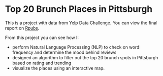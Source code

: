 # Top 20 Brunch Places in Pittsburgh

This is a project with data from Yelp Data Challenge. You can view the final report on [Rpubs](http://rpubs.com/SijiaLi/235606). 

From this project you can see how I:
* perform Natural Language Processing (NLP) to check on word frequency and determine the mood behind reviews
* designed an algorithm to filter out the top 20 brunch spots in Pittsburgh based on rating and trending
* visualize the places using an interactive map.

